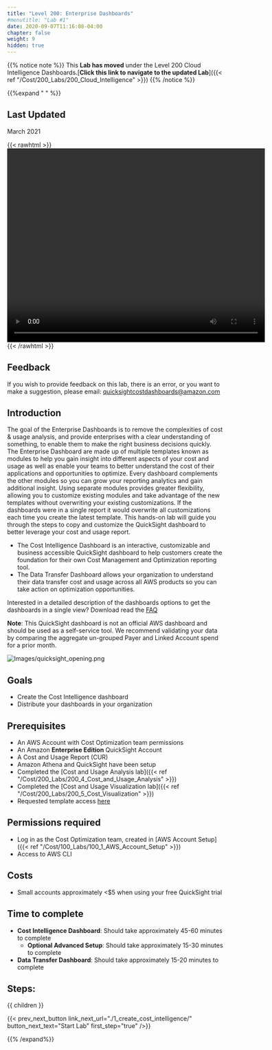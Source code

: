 ```yaml
---
title: "Level 200: Enterprise Dashboards"
#menutitle: "Lab #1"
date: 2020-09-07T11:16:08-04:00
chapter: false
weight: 9
hidden: true
---
```


{{% notice note %}}
This **Lab has moved** under the Level 200 Cloud Intelligence Dashboards.[**Click this link to navigate to the updated Lab**]({{< ref "/Cost/200_Labs/200_Cloud_Intelligence" >}})
{{% /notice %}}


{{%expand " " %}}
## Last Updated
March 2021

{{< rawhtml >}}
<video width="600" height="450" controls>
  <source src="https://d3h9zoi3eqyz7s.cloudfront.net/Cost/Videos/DashboardCostIntelligence.mp4" type="video/mp4">
  Your browser doesn't support video, or if you're on GitHub head to https://wellarchitectedlabs.com to watch the video.
</video>
{{< /rawhtml >}}


## Feedback
If you wish to provide feedback on this lab, there is an error, or you want to make a suggestion, please email: quicksightcostdashboards@amazon.com

## Introduction
The goal of the Enterprise Dashboards is to remove the complexities of cost & usage analysis, and provide enterprises with a clear understanding of something, to enable them to make the right business decisions quickly. The Enterprise Dashboard are made up of multiple templates known as modules to help you gain insight into different aspects of your cost and usage as well as enable your teams to better understand the cost of their applications and opportunities to optimize. Every dashboard complements the other modules so you can grow your reporting analytics and gain additional insight. Using separate modules provides greater flexibility, allowing you to customize existing modules and take advantage of the new templates without overwriting your existing customizations. If the dashboards were in a single report it would overwrite all customizations each time you create the latest template. This hands-on lab will guide you through the steps to copy and customize the QuickSight dashboard to better leverage your cost and usage report.
- The Cost Intelligence Dashboard is an interactive, customizable and business accessible QuickSight dashboard to help customers create the foundation for their own Cost Management and Optimization reporting tool. 
- The Data Transfer Dashboard allows your organization to understand their data transfer cost and usage across all AWS products so you can take action on optimization opportunities. 

Interested in a detailed description of the dashboards options to get the dashboards in a single view? Download read the [FAQ](/Cost/200_Enterprise_Dashboards/Cost_Intelligence_Dashboard_ReadMe.pdf)


**Note**: This QuickSight dashboard is not an official AWS dashboard and should be used as a self-service tool.
We recommend validating your data by comparing the aggregate un-grouped Payer and Linked Account spend for a prior month.

![Images/quicksight_opening.png](/Cost/200_Enterprise_Dashboards/Images/quicksight_opening.png)

## Goals
- Create the Cost Intelligence dashboard
- Distribute your dashboards in your organization



## Prerequisites
- An AWS Account with Cost Optimization team permissions
- An Amazon **Enterprise Edition** QuickSight Account
- A Cost and Usage Report (CUR)
- Amazon Athena and QuickSight have been setup
- Completed the [Cost and Usage Analysis lab]({{< ref "/Cost/200_Labs/200_4_Cost_and_Usage_Analysis" >}})
- Completed the [Cost and Usage Visualization lab]({{< ref "/Cost/200_Labs/200_5_Cost_Visualization" >}})
- Requested template access [here](http://d3ozd1vexgt67t.cloudfront.net/)


## Permissions required
- Log in as the Cost Optimization team, created in [AWS Account Setup]({{< ref "/Cost/100_Labs/100_1_AWS_Account_Setup" >}})
- Access to AWS CLI


## Costs
- Small accounts approximately <$5 when using your free QuickSight trial 


## Time to complete
- **Cost Intelligence Dashboard**: Should take approximately 45-60 minutes to complete
	- **Optional Advanced Setup**: Should take approximately 15-30 minutes to complete  
- **Data Transfer Dashboard**: Should take approximately 15-20 minutes to complete 

## Steps:
{{ children }}


{{< prev_next_button link_next_url="./1_create_cost_intelligence/" button_next_text="Start Lab" first_step="true" />}}

{{% /expand%}}